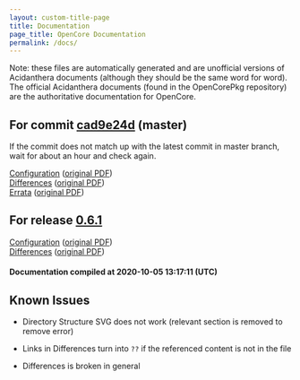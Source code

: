 ```yaml
---
layout: custom-title-page
title: Documentation
page_title: OpenCore Documentation
permalink: /docs/
---
```

Note: these files are automatically generated and are unofficial versions of Acidanthera documents (although they should be the same word for word). The official Acidanthera documents (found in the OpenCorePkg repository) are the authoritative documentation for OpenCore.

## For commit [cad9e24d](https://github.com/acidanthera/OpenCorePkg/tree/cad9e24d8698b323fba1498ac9efacfcb27c378f) (master)

If the commit does not match up with the latest commit in master branch, wait for about an hour and check again.

[Configuration](latest/Configuration.html) ([original PDF](https://github.com/acidanthera/OpenCorePkg/blob/cad9e24d8698b323fba1498ac9efacfcb27c378f/Docs/Configuration.pdf))
<br>
[Differences](latest/Differences.html) ([original PDF](https://github.com/acidanthera/OpenCorePkg/blob/cad9e24d8698b323fba1498ac9efacfcb27c378f/Docs/Differences/Differences.pdf))
<br>
[Errata](latest/Errata.html) ([original PDF](https://github.com/acidanthera/OpenCorePkg/blob/cad9e24d8698b323fba1498ac9efacfcb27c378f/Docs/Errata/Errata.pdf))

## For release [0.6.1](https://github.com/acidanthera/OpenCorePkg/tree/0.6.1)

[Configuration](release/Configuration.html) ([original PDF](https://github.com/acidanthera/OpenCorePkg/blob/0.6.1/Docs/Configuration.pdf))
<br>
[Differences](release/Differences.html) ([original PDF](https://github.com/acidanthera/OpenCorePkg/blob/0.6.1/Docs/Differences/Differences.pdf))

#### Documentation compiled at 2020-10-05 13:17:11 (UTC)

## Known Issues

* Directory Structure SVG does not work (relevant section is removed to remove error)

* Links in Differences turn into `??` if the referenced content is not in the file

* Differences is broken in general
